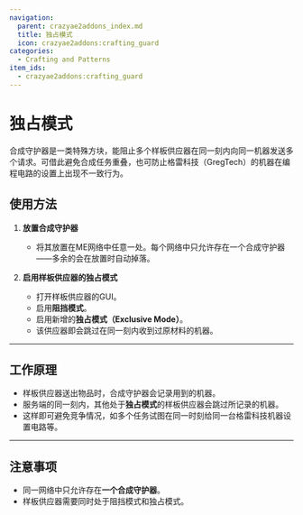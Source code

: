 ```yaml
---
navigation:
  parent: crazyae2addons_index.md
  title: 独占模式
  icon: crazyae2addons:crafting_guard
categories:
  - Crafting and Patterns
item_ids:
  - crazyae2addons:crafting_guard
---
```


# 独占模式

<BlockImage id="crazyae2addons:crafting_guard" scale="4"></BlockImage>

合成守护器是一类特殊方块，能阻止多个样板供应器在同一刻内向同一机器发送多个请求。可借此避免合成任务重叠，也可防止格雷科技（GregTech）的机器在编程电路的设置上出现不一致行为。

## 使用方法

1. **放置合成守护器**
    - 将其放置在ME网络中任意一处。每个网络中只允许存在一个合成守护器——多余的会在放置时自动掉落。

2. **启用样板供应器的独占模式**
    - 打开样板供应器的GUI。
    - 启用**阻挡模式**。
    - 启用新增的**独占模式（Exclusive Mode）**。
    - 该供应器即会跳过在同一刻内收到过原材料的机器。

---

## 工作原理

- 样板供应器送出物品时，合成守护器会记录用到的机器。
- 服务端的同一刻内，其他处于**独占模式**的样板供应器会跳过所记录的机器。
- 这样即可避免竞争情况，如多个任务试图在同一时刻给同一台格雷科技机器设置电路等。

---

## 注意事项

- 同一网络中只允许存在**一个合成守护器**。
- 样板供应器需要同时处于阻挡模式和独占模式。

